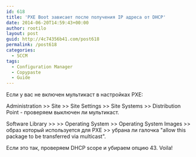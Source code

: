 ```yaml
---
id: 618
title: 'PXE Boot зависает после получения IP адреса от DHCP'
date: 2014-06-20T14:59:43+00:00
author: rootilo
layout: post
guid: http://4c74356b41.com/post618
permalink: /post618
categories:
  - SCCM
tags:
  - Configuration Manager
  - Copypaste
  - Guide
---
```

Если у вас не включен мультикаст в настройках PXE:
  
Administration >> Site >> Site Settings >> Site Systems >> Distribution Point - проверяем выключен ли мультикаст.
  
Software Library >> >> Operating System >> Operating System Images >> образ который используется для PXE >> убрана ли галочка "allow this package to be transferred via multicast".

Если это так, проверяем DHCP scope и убираем опцию 43. Voila!